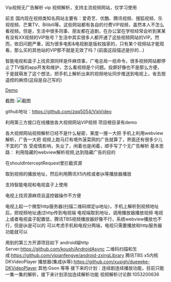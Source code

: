Vip视频无广告解析
vip 视频解析，支持主流视频网站，仅学习使用  

前言
国内现在视频类知名网站主要有：爱奇艺、优酷、腾讯视频、搜狐视频、乐视视频、芒果TV、Bilibili等。这些网站都有各自的付费VIP视频，虽然本人不怎么看视频。但是，生活中很多同事、朋友都在追剧，在办公室在学校经常会听到某某有没有XX视频的VIP账号？生活中其实很多人都开通了这些视频网站的VIP。然而，依旧问题严重，因为很多电影&电视剧是版权独家的，只有某个视频站才能观看，那么买的其他站的VIP那不就是无效了吗？(前面这段描述是抄的...)

智能电视和盒子上找资源同样是件麻烦事，广电总局一纸命令，很多视频网站都停止了TV版的app开发和维护，怎么看视频是个问题。投屏好像也不是那么方便，于是就萌发了这个想法，把手机上解析出来的视频地址同步推送到电视上，省去按遥控的麻烦(这段是自己写的)

[Demo](https://github.com/zqq5054/VipVideo/blob/master/demo.apk?raw=true)

截图:
![截图](https://raw.githubusercontent.com/zqq5054/VipVideo/master/screenshoot/screenshoot01.jpg)

github地址：https://github.com/zqq5054/VipVideo  

利用第三方接口在线播放各大视频网站VIP视频
项目根目录有demo

各大视频网站视频解析已经不是什么秘密，某度一搜一大把
手机上利用webview解析，广告一大把
视频上跑马灯有境外菠菜网的广告就算了，界面还有很多少儿不宜的广告
受疫情影响，失业了，闲着也是闲着，顺手写了个无广告解析
基本思路：
利用隐藏的webview解析视频,达到隐藏广告的目的 

在shouldInterceptRequest里拦截资源

取到视频的播放地址，然后利用腾讯X5内核或者ijk等播放器播放

支持智能电视和电视盒子上使用

电视上找资源麻烦且遥控器操作不方便

电视上起一个微型http服务器(扫描二维码绑定ip地址)，手机上解析到视频地址后，把视频地址通过http传到电视端
电视端取到地址，调用播放器播放视频
电视上或者电视盒子配置低，腾讯TBS视频播放器好像不行，系统webview播放也不行，但是ijk是可以的
可以考虑手机和电视分两端，电视只需要播放和http服务器功能就可以

用到的第三方开源项目如下
android端http Server:https://github.com/koush/AndroidAsync
二维码扫描和生成:https://github.com/yipianfengye/android-zxingLibrary
腾讯TBS  x5内核
DKVideoPlayer 播放器(集成ijk等):https://github.com/xusigh/dueeeke-DKVideoPlayer
其他:Gson 等等
接下来的计划：连续剧连续播放功能，目前只能一集一集的解析，接下来计划添加连续解析功能
视频解析讨论群:1053200636
